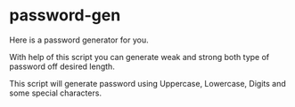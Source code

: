 # password-gen
Here is a password generator for you.

With help of this script you can generate weak and strong both type of password off desired length.

This script will generate password using Uppercase, Lowercase, Digits and some special characters.
